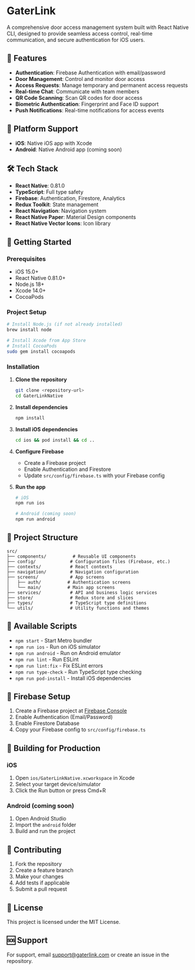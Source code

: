 # GaterLink 

A comprehensive door access management system built with React Native CLI, designed to provide seamless access control, real-time communication, and secure authentication for iOS users.

## 🚀 Features

- **Authentication**: Firebase Authentication with email/password
- **Door Management**: Control and monitor door access
- **Access Requests**: Manage temporary and permanent access requests
- **Real-time Chat**: Communicate with team members
- **QR Code Scanning**: Scan QR codes for door access
- **Biometric Authentication**: Fingerprint and Face ID support
- **Push Notifications**: Real-time notifications for access events

## 📱 Platform Support

- **iOS**: Native iOS app with Xcode
- **Android**: Native Android app (coming soon)

## 🛠 Tech Stack

- **React Native**: 0.81.0
- **TypeScript**: Full type safety
- **Firebase**: Authentication, Firestore, Analytics
- **Redux Toolkit**: State management
- **React Navigation**: Navigation system
- **React Native Paper**: Material Design components
- **React Native Vector Icons**: Icon library

## 🚀 Getting Started

### Prerequisites
- iOS 15.0+
- React Native 0.81.0+
- Node.js 18+
- Xcode 14.0+
- CocoaPods

### Project Setup
```bash
# Install Node.js (if not already installed)
brew install node

# Install Xcode from App Store
# Install CocoaPods
sudo gem install cocoapods
```

### Installation

1. **Clone the repository**
   ```bash
   git clone <repository-url>
   cd GaterLinkNative
   ```

2. **Install dependencies**
   ```bash
   npm install
   ```

3. **Install iOS dependencies**
   ```bash
   cd ios && pod install && cd ..
   ```

4. **Configure Firebase**
   - Create a Firebase project
   - Enable Authentication and Firestore
   - Update `src/config/firebase.ts` with your Firebase config

5. **Run the app**
   ```bash
   # iOS
   npm run ios
   
   # Android (coming soon)
   npm run android
   ```

## 📁 Project Structure

```
src/
├── components/          # Reusable UI components
├── config/             # Configuration files (Firebase, etc.)
├── contexts/           # React contexts
├── navigation/         # Navigation configuration
├── screens/            # App screens
│   ├── auth/          # Authentication screens
│   └── main/          # Main app screens
├── services/           # API and business logic services
├── store/              # Redux store and slices
├── types/              # TypeScript type definitions
└── utils/              # Utility functions and themes
```

## 🔧 Available Scripts

- `npm start` - Start Metro bundler
- `npm run ios` - Run on iOS simulator
- `npm run android` - Run on Android emulator
- `npm run lint` - Run ESLint
- `npm run lint:fix` - Fix ESLint errors
- `npm run type-check` - Run TypeScript type checking
- `npm run pod-install` - Install iOS dependencies

## 🔐 Firebase Setup

1. Create a Firebase project at [Firebase Console](https://console.firebase.google.com/)
2. Enable Authentication (Email/Password)
3. Enable Firestore Database
4. Copy your Firebase config to `src/config/firebase.ts`

## 📱 Building for Production

### iOS
1. Open `ios/GaterLinkNative.xcworkspace` in Xcode
2. Select your target device/simulator
3. Click the Run button or press Cmd+R

### Android (coming soon)
1. Open Android Studio
2. Import the `android` folder
3. Build and run the project

## 🤝 Contributing

1. Fork the repository
2. Create a feature branch
3. Make your changes
4. Add tests if applicable
5. Submit a pull request

## 📄 License

This project is licensed under the MIT License.

## 🆘 Support

For support, email support@gaterlink.com or create an issue in the repository.
